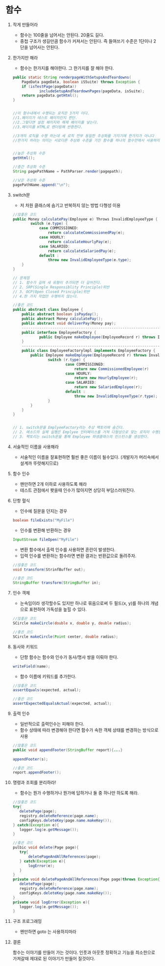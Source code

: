 # 함수 

1. 작게 만들어라

    - 함수는 100줄을 넘어서는 안된다. 20줄도 길다.
    - 중첩 구조가 생길만큼 함수가 커져서는 안된다. 즉 들여쓰기 수준은 1단이나 2단을 넘어사는 안된다.


2. 한가지만 해라

    - 함수는 한가지를 해야한다. 그 한가지를 잘 해야 한다.

    ```java
    public static String renderpageWithSetupsAndTeardowns(
		PageData pageData, boolean iS5uite) throws Exception {
		if (isTestPage(pageData))
				includeSetupAndTeardownPages(pageData, isSuite);
		return pageData.getHtml();
    }

    
    //이 함수내에서 수행되는 로직은 3가지 이다.
    //1.페이지가 테스트 페이지인지 판단.
    //2.그렇다면 설정 페이지와 해제 페이지를 넣는다.
    //3.페이지를 HTML로 렌더링해 반환한다. 

    //3개의 로직을 수행 하는데 세 로직 전부 동일한 추상화를 가지기에 한가지가 아니다
    //한가지 하라는 의미는 서로다른 추상화 수준을 가진 함수를 하나의 함수안에서 사용하지 마라
    

    //높은 추상화 수준
    getHtml();

    //중간 추상화 수준
    String pagePathName = PathParser.render(pagepath);

    //낮은 추상화 수준
    pagePathName.append("\n");
    ```

3. switch문

    - 저 차원 클래스에 숨기고 반복하지 않는 방법 다형성 이용
    ```java
   //않좋은 코드
    public Money calculatePay(Employee e) Throws InvalidEmployeeType {
            switch (e.type) {
                case COMMISSIONED:
                    return calculateCommissionedPay(e);
                case HOURLY:
                    return calculateHourlyPay(e);
                case SALARIED:
                    return calculateSalariedPay(e);
                default :
                    throw new InvalidEmployeeType(e.type);
        }
    }

    // 문제점
    // 1. 함수가 길며 새 유형이 추가되면 더 길어진다.
    // 2. SRP(Single Responsiblity Principle)위반
    // 3. OCP(Open Closed Principle)위반
    // 4.한 가지 작업만 수행하지 않는다. 

    //좋은 코드
    public abstract class Employee {
        public abstract boolean isPayday();
        public abstract Money calculatePay();
        public abstract void deliverPay(Money pay);
        ---------------------------------------------------------------------------
        public interface EmployeeFactory {
                public Employee makeEmployee(EmployeeRecord r) throws InvalidEmployeeType;
        }
        ---------------------------------------------------------------------------
        public class EmployeeFactorylmpl implements EmployeeFactory {
            public Employee makeEmployee(EmployeeRecord r) throws InvalidEmployeeType {
                    switch (r.type) {
                            case COMMISSIONED:
                                return new CommissionedEmployee(r)
                            case HDURLY:
                                return new HourlyEmployee(r);
                            case SALARIED:
                                return new SalariedEmployee(r);
                            default :
                                throw new InvalidEmployeeType(r.type);
                    }
            }
        }
    }

    
    // 1. switch문을 EmplyeeFactory라는 추상 팩토리에 숨긴다. 
    // 2. 메소드의 실제 실행은 Emplyee 인터페이스를 거쳐 다형성으로 맞는 로직이 수행된다.
    // 3. 팩토리는 switch문을 통해 Employee 파생클래스의 인스턴스를 생성한다. 
    ```
4. 서술적인 이름을 사용해라

    - 서술적인 이름을 잘표현하면 훨씬 좋은 이름이 될수있다. (개발자가 머리속에서 설계까 뚜렷해지므로)

5. 함수 인수

    - 왠만하면 2개 이하로 사용하도록 해라
    - 테스트 관점에서 봣을때 인수가 많아지면 상당히 부담스러워진다.

6. 단항 혈식 
    - 인수에 질문을 던지는 경우 
    ```java
    boolean fileExists("MyFile")
    ```

    - 인수를 변환해 반환하는 경우 
     ```java
    InputStream fileOpen("MyFile")
    ```

    - 변환 함수에서 출력 인수를 사용하면 혼란이 발생한다.
    - 입력 인수를 변환하는 함수라면 변환 결과는 반환값으로 돌려주자. 
     ```java
    //않좋은 코드
    void transform(StrinfBuffer out);

    //좋은 코드
    StringBuffer transform(StringBuffer in);
    ```

7. 인수 객체
    
    - 눈속임이라 생각할수도 있지만 하나로 묶음으로써 두 필드(x, y)를 하나의 개념으로 표현하여 가독성을 높힐 수 있다. 

     ```java
    //않좋은 코드
    SCircle makeCircle(double x, double y, double radius);

    //좋은 코드
    SCircle makeCircle(Point center, double radius);
    ```

8. 동사와 키워드
    - 단항 함수는 함수와 인수가 동사/명사 쌍을 이뤄야 한다. 
     ```java
    writeField(name);
    ```

    - 함수 이름에 키워드를 추가한다.
    ```java
    //않좋은 코드
    assertEquals(expected, actual);

    //좋은 코드
    assertExpectedEqualsActual(expected, actual);
    ```

9. 출력 인수
    - 일반적으로 출력인수는 피해야 한다.
    - 함수 상태에 따라 변경해야 한다면 함수가 속한 객체 상태를 변경하는 방식으로 사용

    ```java
    //않좋은 코드
    public void appendFooter(StringBuffer report){...}
  
    appendFooter(s);

    //좋은 코드
    report.appendFooter();
    ```

10. 명령과 조회를 분리하라!
    - 함수는 뭔가 수행하거나 뭔가에 답하거나 둘 중 하나만 하도록 해라.
     ```java
    //않좋은 코드
    try{
        deletePage(page);
        registry.deleteReference(page.name);
        configKeys.deleteKey(page.name.makeKey());
    } catch(Exception e){
        logger.log(e.getMessage());
    }

    //좋은 코드
    pulbic void delete(Page page){
        try{
            deletePageAndAllReferences(page);
        } catch(Exception e){
            logError(e);
        }
    }
    private void deletePageAndAllReferences(Page page)throws Exception{
        deletePage(page);
        registry.deleteReference(page.name);
        configKeys.deleteKey(page.name.makeKey());
    }
    private void logError(Exception e){
        logger.log(e.getMessage());
    } 
    
    ```
11. 구조 프로그래밍
    - 왠만하면 goto 는 사용하지마라

12. 결론

    함수는 이야기를 만들어 가는 것이다.
    인풋과 아웃풋 정확하고 기능을 최소한으로 가져갈때 제대로 된 이야기가 만들어 질것이다.
        
     